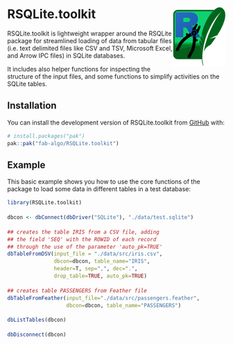 
<!-- README.md is generated from README.Rmd. Please edit that file -->

# RSQLite.toolkit <a href="https://github.com/fab-algo/RSQLite.toolkit"><img src="man/figures/RSQLite.toolkit_logo.png" align="right" height="138" /></a>

<!-- badges: start -->
<!-- badges: end -->

RSQLite.toolkit is lightweight wrapper around the RSQLite package for
streamlined loading of data from tabular files (i.e. text delimited
files like CSV and TSV, Microsoft Excel, and Arrow IPC files) in SQLite
databases.

It includes also helper functions for inspecting the structure of the
input files, and some functions to simplify activities on the SQLite
tables.

## Installation

You can install the development version of RSQLite.toolkit from
[GitHub](https://github.com/) with:

``` r
# install.packages("pak")
pak::pak("fab-algo/RSQLite.toolkit")
```

## Example

This basic example shows you how to use the core functions of the
package to load some data in different tables in a test database:

``` r
library(RSQLite.toolkit)

dbcon <- dbConnect(dbDriver("SQLite"), "./data/test.sqlite")

## creates the table IRIS from a CSV file, adding
## the field 'SEQ' with the ROWID of each record
## through the use of the parameter 'auto_pk=TRUE'
dbTableFromDSV(input_file = "./data/src/iris.csv",
               dbcon=dbcon, table_name="IRIS",
               header=T, sep=",", dec=".",
               drop_table=TRUE, auto_pk=TRUE)

## creates table PASSENGERS from Feather file
dbTableFromFeather(input_file="./data/src/passengers.feather",
                   dbcon=dbcon, table_name="PASSENGERS")

dbListTables(dbcon)

dbDisconnect(dbcon)
```
